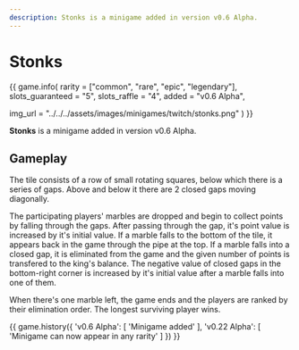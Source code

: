 ```yaml
---
description: Stonks is a minigame added in version v0.6 Alpha.
---
```


# Stonks

{{ game.info(
  rarity           = ["common", "rare", "epic", "legendary"],
  slots_guaranteed = "5",
  slots_raffle     = "4",
  added            = "v0.6 Alpha",
  
  img_url = "../../../assets/images/minigames/twitch/stonks.png"
) }}

**Stonks** is a minigame added in version v0.6 Alpha.

## Gameplay

The tile consists of a row of small rotating squares, below which there is a series of gaps. Above and below it there are 2 closed gaps moving diagonally.

The participating players' marbles are dropped and begin to collect points by falling through the gaps. After passing through the gap, it's point value is increased by it's initial value. If a marble falls to the bottom of the tile, it appears back in the game through the pipe at the top. If a marble falls into a closed gap, it is eliminated from the game and the given number of points is transfered to the king's balance. The negative value of closed gaps in the bottom-right corner is increased by it's initial value after a marble falls into one of them.

When there's one marble left, the game ends and the players are ranked by their elimination order. The longest surviving player wins.

{{ game.history({
  'v0.6 Alpha': [
    'Minigame added'
  ],
  'v0.22 Alpha': [
    'Minigame can now appear in any rarity'
  ]
}) }}